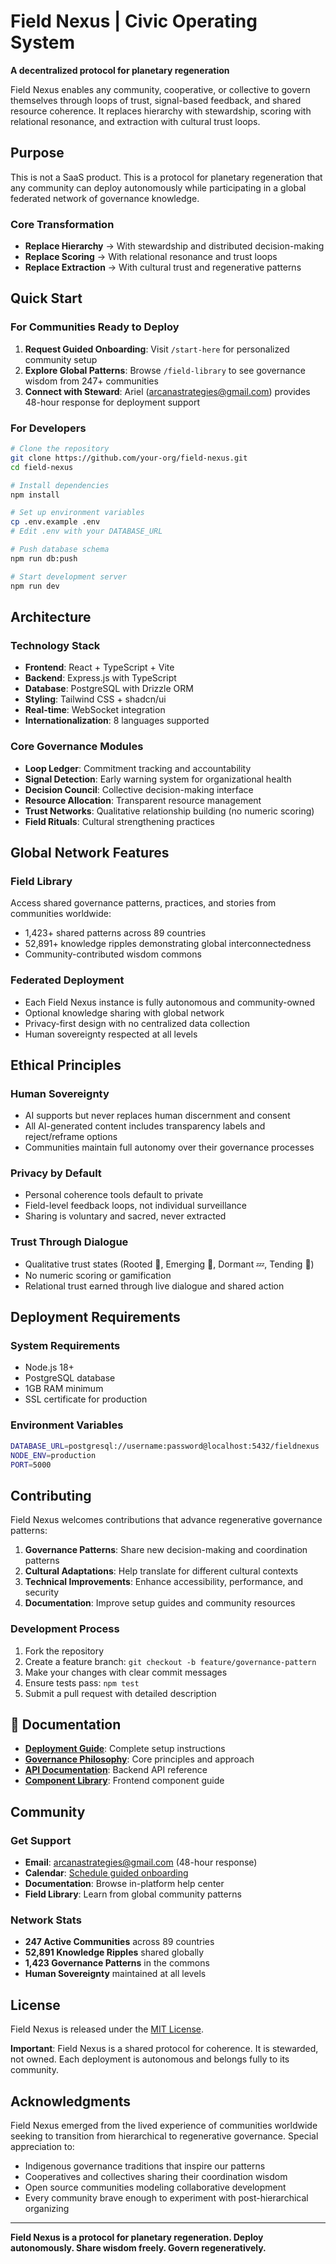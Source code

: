 # Field Nexus | Civic Operating System

**A decentralized protocol for planetary regeneration**

Field Nexus enables any community, cooperative, or collective to govern themselves through loops of trust, signal-based feedback, and shared resource coherence. It replaces hierarchy with stewardship, scoring with relational resonance, and extraction with cultural trust loops.

## Purpose

This is not a SaaS product. This is a protocol for planetary regeneration that any community can deploy autonomously while participating in a global federated network of governance knowledge.

### Core Transformation
- **Replace Hierarchy** → With stewardship and distributed decision-making
- **Replace Scoring** → With relational resonance and trust loops  
- **Replace Extraction** → With cultural trust and regenerative patterns

## Quick Start

### For Communities Ready to Deploy

1. **Request Guided Onboarding**: Visit `/start-here` for personalized community setup
2. **Explore Global Patterns**: Browse `/field-library` to see governance wisdom from 247+ communities
3. **Connect with Steward**: Ariel (arcanastrategies@gmail.com) provides 48-hour response for deployment support

### For Developers

```bash
# Clone the repository
git clone https://github.com/your-org/field-nexus.git
cd field-nexus

# Install dependencies
npm install

# Set up environment variables
cp .env.example .env
# Edit .env with your DATABASE_URL

# Push database schema
npm run db:push

# Start development server
npm run dev
```

##  Architecture

### Technology Stack
- **Frontend**: React + TypeScript + Vite
- **Backend**: Express.js with TypeScript
- **Database**: PostgreSQL with Drizzle ORM
- **Styling**: Tailwind CSS + shadcn/ui
- **Real-time**: WebSocket integration
- **Internationalization**: 8 languages supported

### Core Governance Modules
- **Loop Ledger**: Commitment tracking and accountability
- **Signal Detection**: Early warning system for organizational health
- **Decision Council**: Collective decision-making interface
- **Resource Allocation**: Transparent resource management
- **Trust Networks**: Qualitative relationship building (no numeric scoring)
- **Field Rituals**: Cultural strengthening practices

## Global Network Features

### Field Library
Access shared governance patterns, practices, and stories from communities worldwide:
- 1,423+ shared patterns across 89 countries
- 52,891+ knowledge ripples demonstrating global interconnectedness
- Community-contributed wisdom commons

### Federated Deployment
- Each Field Nexus instance is fully autonomous and community-owned
- Optional knowledge sharing with global network
- Privacy-first design with no centralized data collection
- Human sovereignty respected at all levels

##  Ethical Principles

### Human Sovereignty
- AI supports but never replaces human discernment and consent
- All AI-generated content includes transparency labels and reject/reframe options
- Communities maintain full autonomy over their governance processes

### Privacy by Default
- Personal coherence tools default to private
- Field-level feedback loops, not individual surveillance  
- Sharing is voluntary and sacred, never extracted

### Trust Through Dialogue
- Qualitative trust states (Rooted 🌿, Emerging 🌱, Dormant 💤, Tending 🔧)
- No numeric scoring or gamification
- Relational trust earned through live dialogue and shared action

## Deployment Requirements

### System Requirements
- Node.js 18+ 
- PostgreSQL database
- 1GB RAM minimum
- SSL certificate for production

### Environment Variables
```bash
DATABASE_URL=postgresql://username:password@localhost:5432/fieldnexus
NODE_ENV=production
PORT=5000
```

## Contributing

Field Nexus welcomes contributions that advance regenerative governance patterns:

1. **Governance Patterns**: Share new decision-making and coordination patterns
2. **Cultural Adaptations**: Help translate for different cultural contexts  
3. **Technical Improvements**: Enhance accessibility, performance, and security
4. **Documentation**: Improve setup guides and community resources

### Development Process
1. Fork the repository
2. Create a feature branch: `git checkout -b feature/governance-pattern`
3. Make your changes with clear commit messages
4. Ensure tests pass: `npm test`
5. Submit a pull request with detailed description

## 📖 Documentation

- **[Deployment Guide](DEPLOYMENT_GUIDE.md)**: Complete setup instructions
- **[Governance Philosophy](GOVERNANCE_PHILOSOPHY.md)**: Core principles and approach
- **[API Documentation](docs/api.md)**: Backend API reference
- **[Component Library](docs/components.md)**: Frontend component guide

## Community

### Get Support
- **Email**: arcanastrategies@gmail.com (48-hour response)
- **Calendar**: [Schedule guided onboarding](https://calendly.com/ariel-field-nexus)
- **Documentation**: Browse in-platform help center
- **Field Library**: Learn from global community patterns

### Network Stats
- **247 Active Communities** across 89 countries
- **52,891 Knowledge Ripples** shared globally
- **1,423 Governance Patterns** in the commons
- **Human Sovereignty** maintained at all levels

## License

Field Nexus is released under the [MIT License](LICENSE). 

**Important**: Field Nexus is a shared protocol for coherence. It is stewarded, not owned. Each deployment is autonomous and belongs fully to its community.

## Acknowledgments

Field Nexus emerged from the lived experience of communities worldwide seeking to transition from hierarchical to regenerative governance. Special appreciation to:

- Indigenous governance traditions that inspire our patterns
- Cooperatives and collectives sharing their coordination wisdom
- Open source communities modeling collaborative development
- Every community brave enough to experiment with post-hierarchical organizing

---

**Field Nexus is a protocol for planetary regeneration. Deploy autonomously. Share wisdom freely. Govern regeneratively.**
